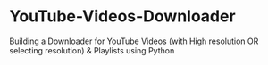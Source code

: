 # YouTube-Videos-Downloader
Building a Downloader for YouTube Videos (with High resolution OR selecting resolution) & Playlists using Python
